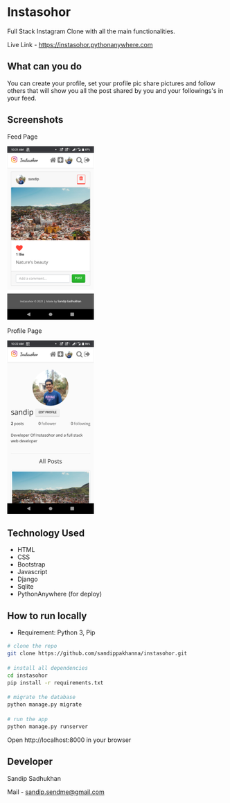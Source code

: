 # Instasohor
Full Stack Instagram Clone with all the main functionalities.

Live Link - https://instasohor.pythonanywhere.com

## What can you do
You can create your profile, set your profile pic share pictures and follow others that will show you all the post shared by you and your followings's in your feed.

## Screenshots
Feed Page

<img src="./screenshots/feed.png" width="200">

Profile Page

<img src="./screenshots/profile.png" width="200">

## Technology Used
- HTML
- CSS
- Bootstrap
- Javascript
- Django
- Sqlite
- PythonAnywhere (for deploy)

## How to run locally
- Requirement: Python 3, Pip
```bash
# clone the repo
git clone https://github.com/sandippakhanna/instasohor.git

# install all dependencies
cd instasohor
pip install -r requirements.txt

# migrate the database
python manage.py migrate

# run the app
python manage.py runserver
```
Open http://localhost:8000 in your browser

## Developer
Sandip Sadhukhan

Mail - sandip.sendme@gmail.com
